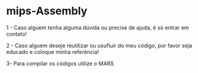 # mips-Assembly

1 - Caso alguem tenha alguma dúvida ou precise de ajuda, é só entrar em contato!



2 - Caso alguem deseje reutilizar ou usufluir do meu código, por favor seja educado e coloque minha referência!



3- Para compilar os códigos utilize o MARS
